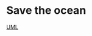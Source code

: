# Save the ocean
[UML](https://github.com/David-Galan-Cardona/M03-M05-PR1-Save-the-ocean/blob/master/UML.png)
